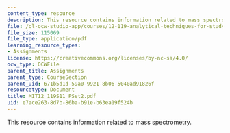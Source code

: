 ```yaml
---
content_type: resource
description: This resource contains information related to mass spectrometry.
file: /ol-ocw-studio-app/courses/12-119-analytical-techniques-for-studying-environmental-and-geologic-samples-spring-2011/e7ace2638d7b86bab91eb63ea19f524b_MIT12_119S11_PSet2.pdf
file_size: 115069
file_type: application/pdf
learning_resource_types:
- Assignments
license: https://creativecommons.org/licenses/by-nc-sa/4.0/
ocw_type: OCWFile
parent_title: Assignments
parent_type: CourseSection
parent_uid: 671b5d1d-59a0-9921-8b06-5040ad91826f
resourcetype: Document
title: MIT12_119S11_PSet2.pdf
uid: e7ace263-8d7b-86ba-b91e-b63ea19f524b
---
```

This resource contains information related to mass spectrometry.